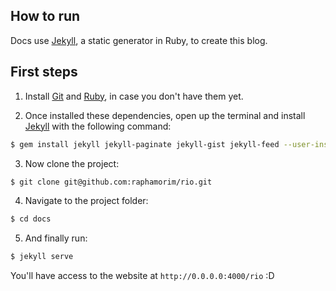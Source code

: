## How to run

Docs use [Jekyll](http://jekyllrb.com/), a static generator in Ruby, to create this blog.

## First steps

1. Install [Git](http://git-scm.com/downloads) and [Ruby](http://www.ruby-lang.org/pt/downloads/), in case you don't have them yet.

2. Once installed these dependencies, open up the terminal and install [Jekyll](http://jekyllrb.com/) with the following command:

```sh
$ gem install jekyll jekyll-paginate jekyll-gist jekyll-feed --user-install
```

3. Now clone the project:

```sh
$ git clone git@github.com:raphamorim/rio.git
```

4. Navigate to the project folder:

```sh
$ cd docs
```

5. And finally run:

```sh
$ jekyll serve
```

You'll have access to the website at `http://0.0.0.0:4000/rio` :D